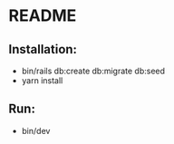 # README

## Installation:

- bin/rails db:create db:migrate db:seed
- yarn install

## Run:

- bin/dev
